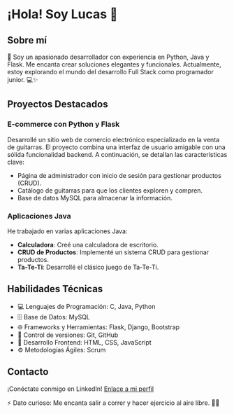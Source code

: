 # ¡Hola! Soy Lucas 👋

## Sobre mí
🚀 Soy un apasionado desarrollador con experiencia en Python, Java y Flask. Me encanta crear soluciones elegantes y funcionales. Actualmente, estoy explorando el mundo del desarrollo Full Stack como programador junior. 💻✨

## Proyectos Destacados

### E-commerce con Python y Flask
Desarrollé un sitio web de comercio electrónico especializado en la venta de guitarras. El proyecto combina una interfaz de usuario amigable con una sólida funcionalidad backend. A continuación, se detallan las características clave:

- Página de administrador con inicio de sesión para gestionar productos (CRUD).
- Catálogo de guitarras para que los clientes exploren y compren.
- Base de datos MySQL para almacenar la información.

### Aplicaciones Java
He trabajado en varias aplicaciones Java:


- **Calculadora**: Creé una calculadora de escritorio.
- **CRUD de Productos**: Implementé un sistema CRUD para gestionar productos.
- **Ta-Te-Ti**: Desarrollé el clásico juego de Ta-Te-Ti.

## Habilidades Técnicas
- 💻 Lenguajes de Programación: C, Java, Python
- 🗄️ Base de Datos: MySQL
- 🌐 Frameworks y Herramientas: Flask, Django, Bootstrap
- 📝 Control de versiones: Git, GitHub
- 🎨 Desarrollo Frontend: HTML, CSS, JavaScript
- ⚙️ Metodologías Ágiles: Scrum

## Contacto
¡Conéctate conmigo en LinkedIn! [Enlace a mi perfil](https://www.linkedin.com/in/lucas-gomez-ponce/)

⚡ Dato curioso: Me encanta salir a correr y hacer ejercicio al aire libre. 🏃‍♂️

<!---
LucasGomezPonce/LucasGomezPonce is a ✨ special ✨ repository because its `README.md` (this file) appears on your GitHub profile.
You can click the Preview link to take a look at your changes.
--->
